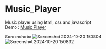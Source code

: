 # Music_Player



Music player using html, css and javascript<br>
Demo : <a href="https://darshan7090.github.io/Music_Player/">Music Player</a><br>

Screenshots:
![Screenshot 2024-10-20 150804](https://github.com/user-attachments/assets/e7c1abd9-401a-4c16-98a5-73443d584780)![Screenshot 2024-10-20 150832](https://github.com/user-attachments/assets/6dc7758a-3f01-4f57-9b91-e358a46dee09)
